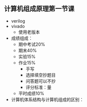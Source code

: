 ## 计算机组成原理第一节课
- verilog
- vivado
	- 使用老版本
- 成绩组成：
	- 期中考试20%
	- 期末40%
	- 实验15%
	- 作业15%
		- 手写
		- 选择填空抄题目
		- 问答题可以不抄
		- 评分标准：量
	- 平时成绩10%
- 计算机体系结构与计算机组成的区别：